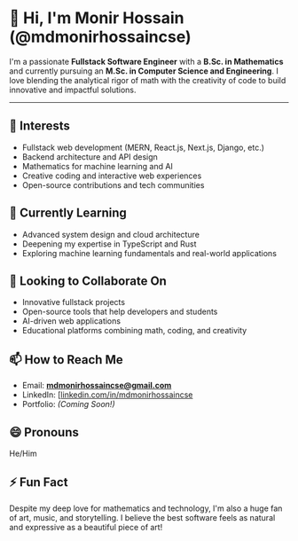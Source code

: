 # 👋 Hi, I'm Monir Hossain (@mdmonirhossaincse)

I'm a passionate **Fullstack Software Engineer** with a **B.Sc. in Mathematics** and currently pursuing an **M.Sc. in Computer Science and Engineering**. I love blending the analytical rigor of math with the creativity of code to build innovative and impactful solutions.

---

## 👀 Interests
- Fullstack web development (MERN, React.js, Next.js, Django, etc.)
- Backend architecture and API design
- Mathematics for machine learning and AI
- Creative coding and interactive web experiences
- Open-source contributions and tech communities

## 🌱 Currently Learning
- Advanced system design and cloud architecture
- Deepening my expertise in TypeScript and Rust
- Exploring machine learning fundamentals and real-world applications

## 💞️ Looking to Collaborate On
- Innovative fullstack projects
- Open-source tools that help developers and students
- AI-driven web applications
- Educational platforms combining math, coding, and creativity

## 📫 How to Reach Me
- Email: **mdmonirhossaincse@gmail.com**
- LinkedIn: [[linkedin.com/in/mdmonirhossaincse](https://linkedin.com/in/mdmonirhossaincse](https://www.linkedin.com/in/md-monir-hossain-595214365/))
- Portfolio: *(Coming Soon!)*

## 😄 Pronouns
He/Him

## ⚡ Fun Fact
Despite my deep love for mathematics and technology, I'm also a huge fan of art, music, and storytelling. I believe the best software feels as natural and expressive as a beautiful piece of art!



